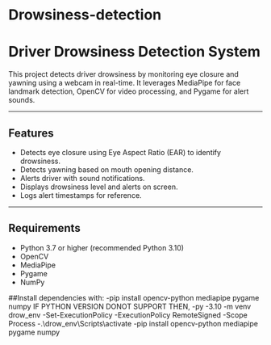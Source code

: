 # Drowsiness-detection

# Driver Drowsiness Detection System

This project detects driver drowsiness by monitoring eye closure and yawning using a webcam in real-time. It leverages MediaPipe for face landmark detection, OpenCV for video processing, and Pygame for alert sounds.

---

## Features

- Detects eye closure using Eye Aspect Ratio (EAR) to identify drowsiness.
- Detects yawning based on mouth opening distance.
- Alerts driver with sound notifications.
- Displays drowsiness level and alerts on screen.
- Logs alert timestamps for reference.

---

## Requirements

- Python 3.7 or higher (recommended Python 3.10)
- OpenCV
- MediaPipe
- Pygame
- NumPy

##Install dependencies with:
-pip install opencv-python mediapipe pygame numpy
IF PYTHON VERSION DONOT SUPPORT THEN,
-py -3.10 -m venv drow_env
-Set-ExecutionPolicy -ExecutionPolicy RemoteSigned -Scope Process
-.\drow_env\Scripts\activate
-pip install opencv-python mediapipe pygame numpy
